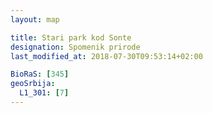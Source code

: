 ```yaml
---
layout: map

title: Stari park kod Sonte
designation: Spomenik prirode
last_modified_at: 2018-07-30T09:53:14+02:00

BioRaS: [345]
geoSrbija:
  L1_301: [7]
---
```


